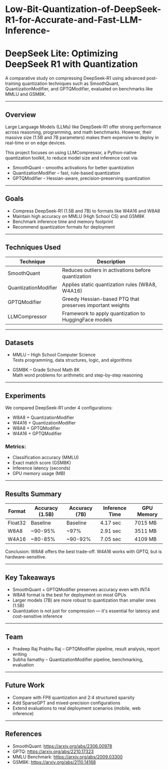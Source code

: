 # Low-Bit-Quantization-of-DeepSeek-R1-for-Accurate-and-Fast-LLM-Inference-

# DeepSeek Lite: Optimizing DeepSeek R1 with Quantization

A comparative study on compressing DeepSeek-R1 using advanced post-training quantization techniques such as SmoothQuant, QuantizationModifier, and GPTQModifier, evaluated on benchmarks like MMLU and GSM8K.

---

## Overview

Large Language Models (LLMs) like DeepSeek-R1 offer strong performance across reasoning, programming, and math benchmarks. However, their massive size (1.5B and 7B parameters) makes them expensive to deploy in real-time or on edge devices.

This project focuses on using LLMCompressor, a Python-native quantization toolkit, to reduce model size and inference cost via:
- SmoothQuant – smooths activations for better quantization
- QuantizationModifier – fast, rule-based quantization
- GPTQModifier – Hessian-aware, precision-preserving quantization

---

## Goals

- Compress DeepSeek-R1 (1.5B and 7B) to formats like W4A16 and W8A8
- Maintain high accuracy on MMLU (High School CS) and GSM8K
- Benchmark inference time and memory footprint
- Recommend quantization formats for deployment

---

## Techniques Used

| Technique               | Description |
|------------------------|-------------|
| SmoothQuant            | Reduces outliers in activations before quantization |
| QuantizationModifier   | Applies static quantization rules (W8A8, W4A16) |
| GPTQModifier           | Greedy Hessian-based PTQ that preserves important weights |
| LLMCompressor          | Framework to apply quantization to HuggingFace models |

---

## Datasets

- MMLU – High School Computer Science  
  Tests programming, data structures, logic, and algorithms

- GSM8K – Grade School Math 8K  
  Math word problems for arithmetic and step-by-step reasoning

---

## Experiments

We compared DeepSeek-R1 under 4 configurations:
- W8A8 + QuantizationModifier
- W4A16 + QuantizationModifier
- W8A8 + GPTQModifier
- W4A16 + GPTQModifier

### Metrics:
- Classification accuracy (MMLU)
- Exact match score (GSM8K)
- Inference latency (seconds)
- GPU memory usage (MB)

---

## Results Summary

| Format     | Accuracy (1.5B) | Accuracy (7B) | Inference Time | GPU Memory |
|------------|------------------|---------------|----------------|-------------|
| Float32    | Baseline          | Baseline       | 4.17 sec       | 7015 MB     |
| W8A8       | ~90-95%           | ~97%           | 2.91 sec       | 3511 MB     |
| W4A16      | ~80-85%           | ~90-92%        | 7.05 sec       | 4109 MB     |

Conclusion: W8A8 offers the best trade-off. W4A16 works with GPTQ, but is hardware-sensitive.

---

## Key Takeaways

- SmoothQuant + GPTQModifier preserves accuracy even with INT4
- W8A8 format is the best for deployment on most GPUs
- Larger models (7B) are more robust to quantization than smaller ones (1.5B)
- Quantization is not just for compression — it's essential for latency and cost-sensitive inference

---

## Team

- Pradeep Raj Prabhu Raj – GPTQModifier pipeline, result analysis, report writing  
- Subha Ilamathy – QuantizationModifier pipeline, benchmarking, evaluation

---

## Future Work

- Compare with FP8 quantization and 2:4 structured sparsity
- Add SparseGPT and mixed-precision configurations
- Extend evaluations to real deployment scenarios (mobile, web inference)

---

## References

- SmoothQuant: https://arxiv.org/abs/2306.00978  
- GPTQ: https://arxiv.org/abs/2210.17323  
- MMLU Benchmark: https://arxiv.org/abs/2009.03300  
- GSM8K: https://arxiv.org/abs/2110.14168  
